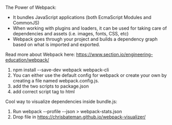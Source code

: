 The Power of Webpack:
- It bundles JavaScript applications (both EcmaScript Modules and CommonJS)
- When working with plugins and loaders, it can be used for taking care of dependencies and assets (i.e. images, fonts, CSS, etc)
- Webpack goes through your project and builds a dependency graph based on what is imported and exported.

Read more about Webpack here: https://www.section.io/engineering-education/webpack/

1. npm install --save-dev webpack webpack-cli
2. You can either use the default config for webpack or create your own by creating a file named webpack.config.js.
3. add the two scripts to package.json
4. add correct script tag to html

Cool way to visualize dependencies inside bundle.js:
1. Run webpack --profile --json > webpack-stats.json
2. Drop file in https://chrisbateman.github.io/webpack-visualizer/

